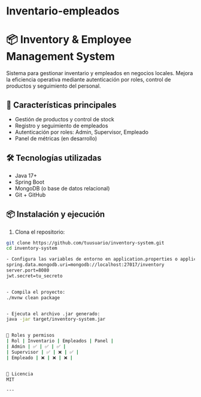 # Inventario-empleados
# 📦 Inventory & Employee Management System

Sistema para gestionar inventario y empleados en negocios locales. Mejora la eficiencia operativa mediante autenticación por roles, control de productos y seguimiento del personal.

## 🚀 Características principales

- Gestión de productos y control de stock
- Registro y seguimiento de empleados
- Autenticación por roles: Admin, Supervisor, Empleado
- Panel de métricas (en desarrollo)

## 🛠️ Tecnologías utilizadas

- Java 17+
- Spring Boot
- MongoDB (o base de datos relacional)
- Git + GitHub

## 📦 Instalación y ejecución

1. Clona el repositorio:

```bash
git clone https://github.com/tuusuario/inventory-system.git
cd inventory-system

- Configura las variables de entorno en application.properties o application.yml:
spring.data.mongodb.uri=mongodb://localhost:27017/inventory
server.port=8080
jwt.secret=tu_secreto


- Compila el proyecto:
./mvnw clean package


- Ejecuta el archivo .jar generado:
java -jar target/inventory-system.jar


👥 Roles y permisos
| Rol | Inventario | Empleados | Panel | 
| Admin | ✅ | ✅ | ✅ | 
| Supervisor | ✅ | ❌ | ✅ | 
| Empleado | ❌ | ❌ | ❌ | 


📄 Licencia
MIT

---
